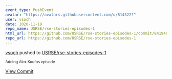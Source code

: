 ```yaml
---
event_type: PushEvent
avatar: "https://avatars.githubusercontent.com/u/814322?"
user: vsoch
date: 2020-11-19
repo_name: USRSE/rse-stories-episodes-1
html_url: https://github.com/USRSE/rse-stories-episodes-1/commit/841949b30afa5478d5144d7eec319643c6e2019a
repo_url: https://github.com/USRSE/rse-stories-episodes-1
---
```


<a href='https://github.com/vsoch' target='_blank'>vsoch</a> pushed to <a href='https://github.com/USRSE/rse-stories-episodes-1' target='_blank'>USRSE/rse-stories-episodes-1</a>

<small>Adding Alex Koufos episode</small>

<a href='https://github.com/USRSE/rse-stories-episodes-1/commit/841949b30afa5478d5144d7eec319643c6e2019a' target='_blank'>View Commit</a>